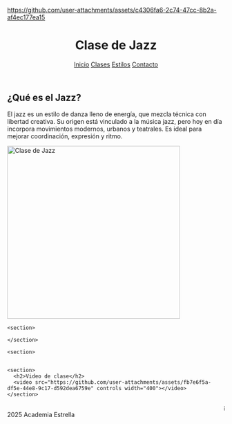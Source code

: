 
https://github.com/user-attachments/assets/c4306fa6-2c74-47cc-8b2a-af4ec177ea15
<html lang="es">
<head>
  <meta charset="UTF-8">
  <link rel="stylesheet" href="css/estilos.css">
</head>
<body>
  <header>
    <h1>Clase de Jazz</h1>
    <nav>
      <a href="index.html">Inicio</a>
      <a href="clases.html">Clases</a>
      <a href="estilos.html">Estilos</a>
      <a href="contacto.html">Contacto</a>
    </nav>
  </header>

  <main>
    <section>
      <h2>¿Qué es el Jazz?</h2>
      <p>El jazz es un estilo de danza lleno de energía, que mezcla técnica con libertad creativa. Su origen está vinculado a la música jazz, pero hoy en día incorpora movimientos modernos, urbanos y teatrales. Es ideal para mejorar coordinación, expresión y ritmo.</p>
      <img src="https://lagazzettadf.com/wp-content/uploads/2019/11/jazz-1025x577.jpg?x26755" alt="Clase de Jazz" width="400">
    </section>

    <section>
      
    </section>

    <section>
      

    <section>
      <h2>Video de clase</h2>
      <video src="https://github.com/user-attachments/assets/fb7e6f5a-df5e-44e8-9c17-d592dea6759e" controls width="400"></video>
    </section>


  <footer>
    <marquee>¡Exprésate con ritmo y energía en nuestras clases de Jazz!</marquee>
   2025 Academia Estrella
  </footer>
